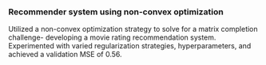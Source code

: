 ### Recommender system using non-convex optimization

Utilized a non-convex optimization strategy to solve for a matrix completion challenge- developing a movie rating recommendation system. Experimented with varied regularization strategies, hyperparameters, and achieved a validation MSE of 0.56.